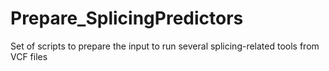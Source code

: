 # Prepare_SplicingPredictors
Set of scripts to prepare the input to run several splicing-related tools from VCF files
